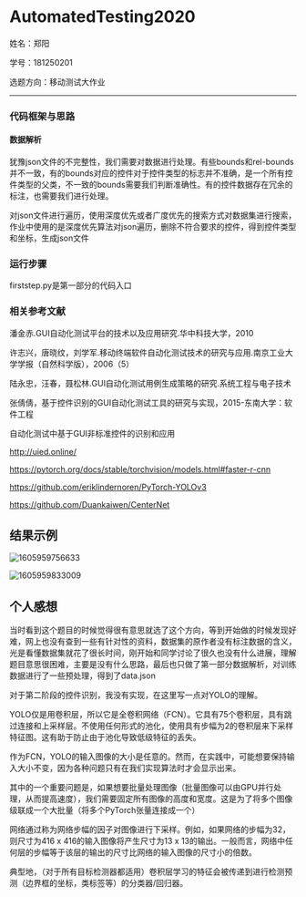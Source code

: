 # AutomatedTesting2020

姓名：郑阳

学号：181250201

选题方向：移动测试大作业

***



### 代码框架与思路

#### 数据解析

犹豫json文件的不完整性，我们需要对数据进行处理。有些bounds和rel-bounds并不一致，有的bounds对应的控件对于控件类型的标志并不准确，是一个所有控件类型的父类，不一致的bounds需要我们判断准确性。有的控件数据存在冗余的标注，也需要我们进行处理。

对json文件进行遍历，使用深度优先或者广度优先的搜索方式对数据集进行搜索，作业中使用的是深度优先算法对json遍历，删除不符合要求的控件，得到控件类型和坐标，生成json文件

### 运行步骤

firststep.py是第一部分的代码入口

### 相关参考文献

潘金赤.GUI自动化测试平台的技术以及应用研究.华中科技大学，2010

许志兴，唐晓纹，刘学军.移动终端软件自动化测试技术的研究与应用.南京工业大学学报（自然科学版），2006（5）

陆永忠，汪春，聂松林.GUI自动化测试用例生成策略的研究.系统工程与电子技术

张倩倩，基于控件识别的GUI自动化测试工具的研究与实现，2015-东南大学：软件工程

自动化测试中基于GUI非标准控件的识别和应用

http://uied.online/

https://pytorch.org/docs/stable/torchvision/models.html#faster-r-cnn

https://github.com/eriklindernoren/PyTorch-YOLOv3

https://github.com/Duankaiwen/CenterNet



## 结果示例

![1605959756633](C:\Users\Dell\AppData\Roaming\Typora\typora-user-images\1605959756633.png)

![1605959833009](C:\Users\Dell\AppData\Roaming\Typora\typora-user-images\1605959833009.png)

## 个人感想

当时看到这个题目的时候觉得很有意思就选了这个方向，等到开始做的时候发现好难，网上也没有查到一些有针对性的资料，数据集的原作者没有标注数据的含义，光是看懂数据集就花了很长时间，刚开始和同学讨论了很久也没有什么进展，理解题目意思很困难，主要是没有什么思路，最后也只做了第一部分数据解析，对训练数据进行了一些预处理，得到了data.json

对于第二阶段的控件识别，我没有实现，在这里写一点对YOLO的理解。

YOLO仅是用卷积层，所以它是全卷积网络（FCN）。它具有75个卷积层，具有跳过连接和上采样层。不使用任何形式的池化，使用具有步幅为2的卷积层来下采样特征图。这有助于防止由于池化导致低级特征的丢失。

作为FCN，YOLO的输入图像的大小是任意的。然而，在实践中，可能想要保持输入大小不变，因为各种问题只有在我们实现算法时才会显示出来。

其中的一个重要问题是，如果想要批量处理图像（批量图像可以由GPU并行处理，从而提高速度），我们需要固定所有图像的高度和宽度。这是为了将多个图像级联成一个大批量（将多个PyTorch张量连接成一个）

网络通过称为网络步幅的因子对图像进行下采样。例如，如果网络的步幅为32，则尺寸为416 x 416的输入图像将产生尺寸为13 x 13的输出。一般而言，网络中任何层的步幅等于该层的输出的尺寸比网络的输入图像的尺寸小的倍数。

典型地，（对于所有目标检测器都适用）卷积层学习的特征会被传递到进行检测预测（边界框的坐标，类标签等）的分类器/回归器。